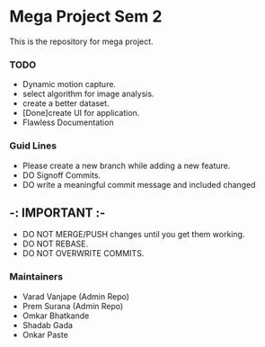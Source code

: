 # Mega Project Sem 2 
This is the repository for mega project.

### TODO 
- Dynamic motion capture.
- select algorithm for image analysis.
- create a better dataset.
- [Done]create UI for application.
- Flawless Documentation 

### Guid Lines
- Please create a new branch while adding a new feature.
- DO Signoff Commits.
- DO write a meaningful commit message and included changed
## -: IMPORTANT :-
- DO NOT MERGE/PUSH changes until you get them working.
- DO NOT REBASE.
- DO NOT OVERWRITE COMMITS.
### Maintainers
- Varad Vanjape     (Admin Repo) 
- Prem Surana	    (Admin Repo)
- Omkar Bhatkande	
- Shadab Gada
- Onkar Paste
